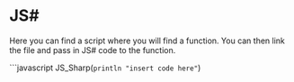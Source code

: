 <h1>JS#</h1>
Here you can find a script where you will find a function. You can then link the file and pass in JS# code to the function.

```javascript JS_Sharp(`
println "insert code here"
`)
```
